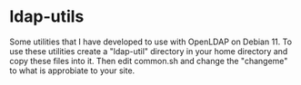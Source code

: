 # ldap-utils
Some utilities that I have developed to use with OpenLDAP on Debian
11. To use these utilities create a "ldap-util" directory in your home
directory and copy these files into it. Then edit common.sh and change the 
"changeme" to what is approbiate to your site.


